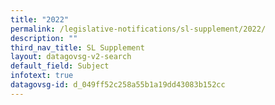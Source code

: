 ```yaml
---
title: "2022"
permalink: /legislative-notifications/sl-supplement/2022/
description: ""
third_nav_title: SL Supplement
layout: datagovsg-v2-search
default_field: Subject
infotext: true
datagovsg-id: d_049ff52c258a55b1a19dd43083b152cc
---
```

